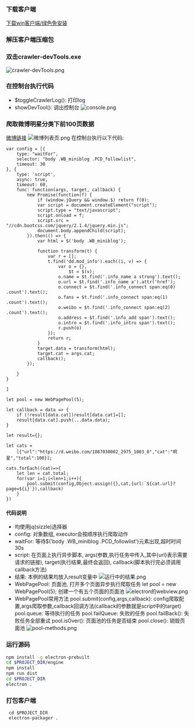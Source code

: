 ### 下载客户端
[下载win客户端/绿色免安装](https://github.com/AlreadyGo/crawler-client/releases)

### 解压客户端压缩包

### 双击crawler-devTools.exe
![crawler-devTools.png](https://alreadygo.github.io//images/crawler/crawler-devTools.png)

### 在控制台执行代码
- $toggleCrawlerLog(): 打印log
- showDevTool(): 调出控制台
![console.png](https://alreadygo.github.io//images/crawler/console.png)

### 爬取微博明星分类下前100页数据
[微博链接](https://d.weibo.com/1087030002_2975_1003_0#)
![微博列表页.png](https://alreadygo.github.io//images/crawler/微博列表页.png)
在控制台执行以下代码:
```
var config = [{
    type: "waitFor",
    selector: "body .WB_miniblog .PCD_followlist",
    timeout: 30
}, {
    type: 'script',
    async: true,
    timeout: 60,
    func: function(args, target, callback) {
        new Promise(function(f) {
            if (window.jQuery && window.$) return f(0);
            var script = document.createElement("script");
            script.type = "text/javascript";
            script.onload = f;
            script.src = "//cdn.bootcss.com/jquery/2.1.4/jquery.min.js";
            document.body.appendChild(script);
        }).then(() => {
            var html = $('body .WB_miniblog');

            function transform(t) {
                var r = [];
                t.find('dd.mod_info').each((i, v) => {
                    var o = {},
                        $t = $(v);
                    o.name = $t.find('.info_name a strong').text();
                    o.url = $t.find('.info_name a').attr('href');
                    o.connect = $t.find('.info_connect span:eq(0) .count').text();
                    o.fans = $t.find('.info_connect span:eq(1) .count').text();
                    o.weibo = $t.find('.info_connect span:eq(2) .count').text();
                    o.address = $t.find('.info_add span').text();
                    o.intro = $t.find('.info_intro span').text();
                    r.push(o)
                });
                return r;
            }
            target.data = transform(html);
            target.cat = args.cat;
            callback();
        });

    }
}

]

let pool = new WebPagePool(5);

let callback = data => {
    if (!result[data.cat])result[data.cat]=[];
    result[data.cat].push(...data.data);
}

let result={};

let cats =
    [{"url":"https://d.weibo.com/1087030002_2975_1003_0","cat":"明星","total":100}];

cats.forEach((cat)=>{
    let len = cat.total;
    for(var i=1;i<len+1;i++){
        pool.submit(config,Object.assign({},cat,{url:`${cat.url}?page=${i}`}),callback)
    }
})
```

#### 代码说明
- 均使用jq(sizzle)选择器
- config: 对象数组, executor会按顺序执行爬取动作
- waitFor: 等待$('body .WB_miniblog .PCD_followlist')元素出现,超时时间30s
- script: 在页面上执行异步脚本, args(参数,执行任务中传入,其中{url}表示需要请求的链接), target(执行结果,最终会返回), callback(脚本执行完必须调用callback方法)
- 结果: 本例的结果均放入result变量中
![运行中的结果.png](https://alreadygo.github.io//images/crawler/运行中的结果.png)
- WebPagePool: 页面池, 打开多个页面异步执行爬取任务
let pool = new WebPagePool(5); 创建一个有五个页面的页面池
![electron的webview.png](https://alreadygo.github.io//images/crawler/electron的webview.png)
- WebPagePool常用方法
pool.submit(config,args,callback): config爬取配置,args爬取参数,callback回调方法(callback的参数就是script中的target)
pool.queue: 等待执行的任务
pool.failQueue: 失败的任务
pool.failBack(): 失败任务全部重试
pool.isOver(): 页面池的任务是否结束
pool.close(): 销毁页面池
![pool-methods.png](https://alreadygo.github.io//images/crawler/pool-methods.png)

### 运行源码

``` bash
npm install -g electron-prebuilt
cd $PROJECT_DIR/engine
npm install
npm run dist
cd $PROJECT_DIR
electron .
```

### 打包客户端

```
 cd $PROJECT_DIR
 electron-packager .
```